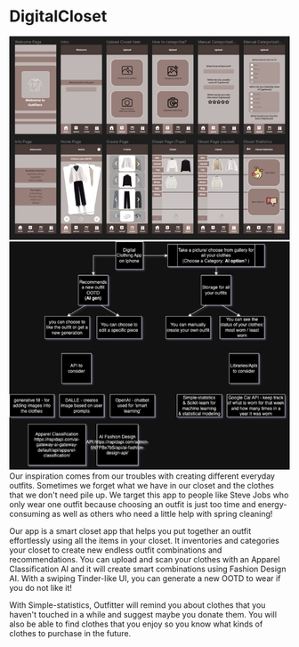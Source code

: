 # DigitalCloset
![Alt Text](./assets/gallery.jpg)
![Alt Text](./assets/concept.jpg)
Our inspiration comes from our troubles with creating different everyday outfits. Sometimes we forget what we have in our closet and the clothes that we don't need pile up. We target this app to people like Steve Jobs who only wear one outfit because choosing an outfit is just too time and energy-consuming as well as others who need a little help with spring cleaning!

Our app is a smart closet app that helps you put together an outfit effortlessly using all the items in your closet. It inventories and categories your closet to create new endless outfit combinations and recommendations. You can upload and scan your clothes with an Apparel Classification AI and it will create smart combinations using Fashion Design AI. With a swiping Tinder-like UI, you can generate a new OOTD to wear if you do not like it!

With Simple-statistics, Outfitter will remind you about clothes that you haven't touched in a while and suggest maybe you donate them. You will also be able to find clothes that you enjoy so you know what kinds of clothes to purchase in the future.
